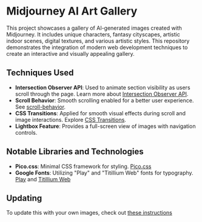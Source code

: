 # Midjourney AI Art Gallery

This project showcases a gallery of AI-generated images created with Midjourney. It includes unique characters, fantasy cityscapes, artistic indoor scenes, digital textures, and various artistic styles. This repository demonstrates the integration of modern web development techniques to create an interactive and visually appealing gallery.

## Techniques Used
- **Intersection Observer API**: Used to animate section visibility as users scroll through the page. Learn more about [Intersection Observer API](https://developer.mozilla.org/en-US/docs/Web/API/Intersection_Observer_API).
- **Scroll Behavior**: Smooth scrolling enabled for a better user experience. See [scroll-behavior](https://developer.mozilla.org/en-US/docs/Web/CSS/scroll-behavior).
- **CSS Transitions**: Applied for smooth visual effects during scroll and image interactions. Explore [CSS Transitions](https://developer.mozilla.org/en-US/docs/Web/CSS/transition).
- **Lightbox Feature**: Provides a full-screen view of images with navigation controls.

## Notable Libraries and Technologies
- **Pico.css**: Minimal CSS framework for styling. [Pico.css](https://picocss.com)
- **Google Fonts**: Utilizing "Play" and "Titillium Web" fonts for typography. [Play](https://fonts.google.com/specimen/Play) and [Titillium Web](https://fonts.google.com/specimen/Titillium+Web)

## Updating
To update this with your own images, check out [these instructions](docs/update_instructions.md) 